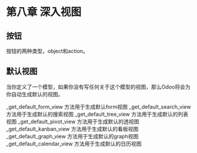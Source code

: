 # 第八章 深入视图

## 按钮

按钮的两种类型，object和action。

## 默认视图

当你定义了一个模型，如果你没有写任何关于这个模型的视图，那么Odoo将会为你自动生成默认的视图。

_get_default_form_view 方法用于生成默认form视图
_get_default_search_view 方法用于生成默认的搜索视图
_get_default_tree_view 方法用于生成默认的列表视图
_get_default_pivot_view 方法用于生成默认的透视图
_get_default_kanban_view 方法用于生成默认的看板视图
_get_default_graph_view 方法用于生成默认的graph视图
_get_default_calendar_view 方法用于生成默认的日历视图